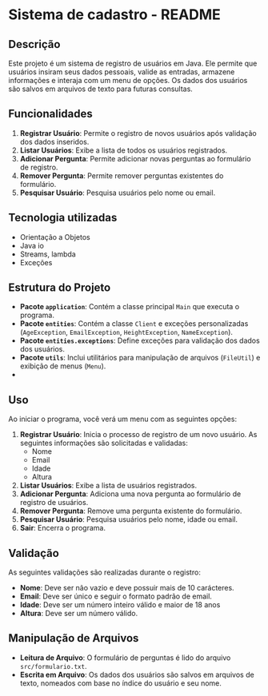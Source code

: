 # Sistema de cadastro - README
## Descrição

Este projeto é um sistema de registro de usuários em Java. Ele permite que usuários insiram seus dados pessoais, valide as entradas, armazene informações e interaja com um menu de opções. Os dados dos usuários são salvos em arquivos de texto para futuras consultas.

## Funcionalidades

1. **Registrar Usuário**: Permite o registro de novos usuários após validação dos dados inseridos.
2. **Listar Usuários**: Exibe a lista de todos os usuários registrados.
3. **Adicionar Pergunta**: Permite adicionar novas perguntas ao formulário de registro.
4. **Remover Pergunta**: Permite remover perguntas existentes do formulário.
5. **Pesquisar Usuário**: Pesquisa usuários pelo nome ou email.

## Tecnologia utilizadas

- Orientação a Objetos
- Java io
- Streams, lambda
- Exceções

## Estrutura do Projeto

- **Pacote `application`**: Contém a classe principal `Main` que executa o programa.
- **Pacote `entities`**: Contém a classe `Client` e exceções personalizadas (`AgeException`, `EmailException`, `HeightException`, `NameException`).
- **Pacote `entities.exceptions`**: Define exceções para validação dos dados dos usuários.
- **Pacote `utils`**: Inclui utilitários para manipulação de arquivos (`FileUtil`) e exibição de menus (`Menu`).
- 
## Uso

Ao iniciar o programa, você verá um menu com as seguintes opções:

1. **Registrar Usuário**: Inicia o processo de registro de um novo usuário. As seguintes informações são solicitadas e validadas:
    - Nome
    - Email
    - Idade
    - Altura
2. **Listar Usuários**: Exibe a lista de usuários registrados.
3. **Adicionar Pergunta**: Adiciona uma nova pergunta ao formulário de registro de usuários.
4. **Remover Pergunta**: Remove uma pergunta existente do formulário.
5. **Pesquisar Usuário**: Pesquisa usuários pelo nome, idade ou email.
6. **Sair**: Encerra o programa.

## Validação

As seguintes validações são realizadas durante o registro:

- **Nome**: Deve ser não vazio e deve possuir mais de 10 carácteres.
- **Email**: Deve ser único e seguir o formato padrão de email.
- **Idade**: Deve ser um número inteiro válido e maior de 18 anos
- **Altura**: Deve ser um número válido.

## Manipulação de Arquivos

- **Leitura de Arquivo**: O formulário de perguntas é lido do arquivo `src/formulario.txt`.
- **Escrita em Arquivo**: Os dados dos usuários são salvos em arquivos de texto, nomeados com base no índice do usuário e seu nome.
